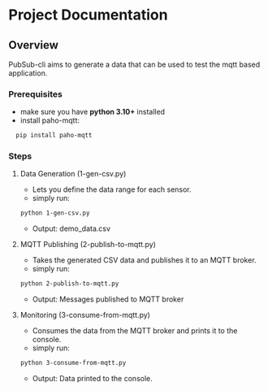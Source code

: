 # Project Documentation

## Overview
PubSub-cli aims to generate a data that can be used to test the mqtt based application.

### Prerequisites
- make sure you have **python 3.10+** installed
- install paho-mqtt:
``` bash
  pip install paho-mqtt
  ```

### Steps   
1. Data Generation (1-gen-csv.py)
   - Lets you define the data range for each sensor.
   - simply run: 
   ``` bash
   python 1-gen-csv.py
   ```
   - Output: demo_data.csv

2. MQTT Publishing (2-publish-to-mqtt.py) 
   - Takes the generated CSV data and publishes it to an MQTT broker.   
   - simply run: 
   ``` bash
   python 2-publish-to-mqtt.py
   ```
   - Output: Messages published to MQTT broker 
3. Monitoring  (3-consume-from-mqtt.py)
   - Consumes the data from the MQTT broker and prints it to the console.
   - simply run: 
   ``` bash
   python 3-consume-from-mqtt.py
   ```
   - Output: Data printed to the console.

